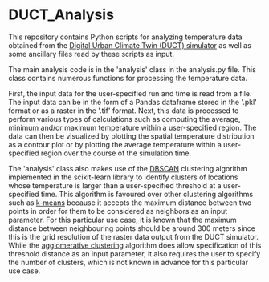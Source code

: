 # DUCT_Analysis
This repository contains Python scripts for analyzing temperature data obtained from the [Digital Urban Climate Twin (DUCT) simulator](https://fass.nus.edu.sg/srn/2024/01/08/cooling-singapore-2-0-digital-urban-climate-twin/) as well as some ancillary files read by these scripts as input.

The main analysis code is in the 'analysis' class in the analysis.py file. This class contains numerous functions for processing the temperature data. 

First, the input data for the user-specified run and time is read from a file. The input data can be in the form of a Pandas dataframe stored in the '.pkl' format or as a raster in the '.tif' format. Next, this data is processed to perform various types of calculations such as computing the average, minimum and/or maximum temperature within a user-specified region. The data can then be visualized by plotting the spatial temperature distribution as a contour plot or by plotting the average temperature within a user-specified region over the course of the simulation time.

The 'analysis' class also makes use of the [DBSCAN](https://scikit-learn.org/stable/modules/generated/sklearn.cluster.DBSCAN.html) clustering algorithm implemented in the scikit-learn library to identify clusters of locations whose temperature is larger than a user-specified threshold at a user-specified time. This algorithm is favoured over other clustering algorithms such as [k-means](https://scikit-learn.org/stable/modules/generated/sklearn.cluster.KMeans.html#sklearn.cluster.KMeans) because it accepts the maximum distance between two points in order for them to be considered as neighbors as an input parameter. For this particular use case, it is known that the maximum distance between neighbouring points should be around 300 meters since this is the grid resolution of the raster data output from the DUCT simulator. While the [agglomerative clustering](https://scikit-learn.org/stable/modules/generated/sklearn.cluster.AgglomerativeClustering.html#sklearn.cluster.AgglomerativeClustering) algorithm does allow specification of this threshold distance as an input parameter, it also requires the user to specify the number of clusters, which is not known in advance for this particular use case.
